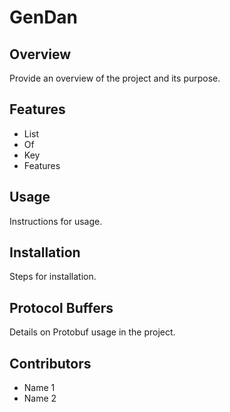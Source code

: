 # GenDan

## Overview
Provide an overview of the project and its purpose.

## Features
- List
- Of
- Key
- Features

## Usage
Instructions for usage.

## Installation
Steps for installation.

## Protocol Buffers
Details on Protobuf usage in the project.

## Contributors
- Name 1
- Name 2
